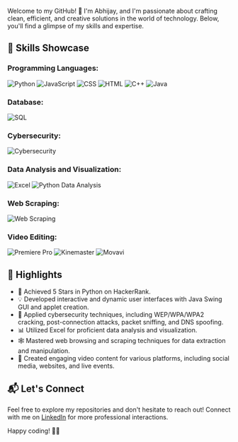 
Welcome to my GitHub! 👋 I'm Abhijay, and I'm passionate about crafting clean, efficient, and creative solutions in the world of technology. Below, you'll find a glimpse of my skills and expertise.

## 🌟 Skills Showcase

### Programming Languages:
![Python](https://img.shields.io/badge/Python-Proficient-blue?style=flat&logo=python)
![JavaScript](https://img.shields.io/badge/JavaScript-Familiar-yellow?style=flat&logo=javascript)
![CSS](https://img.shields.io/badge/CSS-Familiar-blue?style=flat&logo=css3)
![HTML](https://img.shields.io/badge/HTML-Familiar-orange?style=flat&logo=html5)
![C++](https://img.shields.io/badge/C++-Basics-green?style=flat&logo=cplusplus)
![Java](https://img.shields.io/badge/Java-Fluent-red?style=flat&logo=java)

### Database:
![SQL](https://img.shields.io/badge/SQL-Strong%20Knowledge-lightgrey?style=flat&logo=sql)

### Cybersecurity:
![Cybersecurity](https://img.shields.io/badge/Cybersecurity-Novice-purple?style=flat&logo=security)

### Data Analysis and Visualization:
![Excel](https://img.shields.io/badge/Excel-Proficient-green?style=flat&logo=microsoft-excel)
![Python Data Analysis](https://img.shields.io/badge/Python%20Data%20Analysis-Proficient-yellow?style=flat&logo=python)

### Web Scraping:
![Web Scraping](https://img.shields.io/badge/Web%20Scraping-Proficient-blueviolet?style=flat&logo=web)

### Video Editing:
![Premiere Pro](https://img.shields.io/badge/Premiere%20Pro-Proficient-orange?style=flat&logo=adobe-premiere-pro)
![Kinemaster](https://img.shields.io/badge/Kinemaster-Proficient-blue?style=flat)
![Movavi](https://img.shields.io/badge/Movavi-Proficient-green?style=flat)

## 🚀 Highlights

- 🌟 Achieved 5 Stars in Python on HackerRank.
- 💡 Developed interactive and dynamic user interfaces with Java Swing GUI and applet creation.
- 🔐 Applied cybersecurity techniques, including WEP/WPA/WPA2 cracking, post-connection attacks, packet sniffing, and DNS spoofing.
- 📊 Utilized Excel for proficient data analysis and visualization.
- 🕸️ Mastered web browsing and scraping techniques for data extraction and manipulation.
- 🎥 Created engaging video content for various platforms, including social media, websites, and live events.

## 📬 Let's Connect

Feel free to explore my repositories and don't hesitate to reach out! Connect with me on [LinkedIn](https://www.linkedin.com/in/abhijay-sharma07/) for more professional interactions.

Happy coding! 🚀✨
